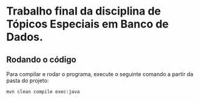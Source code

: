 # Trabalho final da disciplina de Tópicos Especiais em Banco de Dados.

## Rodando o código

 Para compilar e rodar o programa, execute o seguinte comando a partir da pasta do projeto:

    mvn clean compile exec:java

        